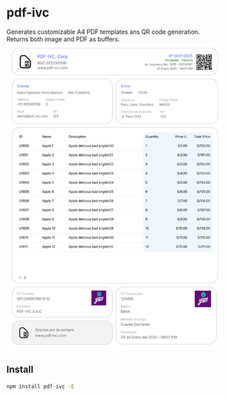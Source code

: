 # pdf-ivc  
Generates customizable A4 PDF templates ans QR code generation.  
Returns both image and PDF as buffers.  
![pdf-ivc](https://raw.githubusercontent.com/ElShiC1/pdf-ivc/refs/heads/main/asset/upload/img/qr/0.png)
## Install
```sh
npm install pdf-ivc -E
